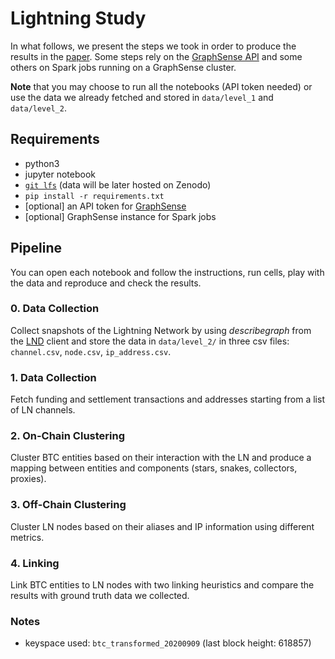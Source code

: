 # Lightning Study

In what follows, we present the steps we took in order to produce the results
in the [paper][arxiv]. Some steps rely on the [GraphSense API][GS API] and some
others on Spark jobs running on a GraphSense cluster.

**Note** that you may choose to run all the notebooks (API token needed) or
use the data we already fetched and stored in `data/level_1` and
`data/level_2`.

## Requirements

- python3
- jupyter notebook
- [`git lfs`][git lfs] (data will be later hosted on Zenodo)
- `pip install -r requirements.txt`
- [optional] an API token for [GraphSense][GS API]
- [optional] GraphSense instance for Spark jobs

## Pipeline
You can open each notebook and follow the instructions, run cells, play with 
the data and reproduce and check the results.  
### 0. Data Collection
Collect snapshots of the Lightning Network by using *describegraph* from the [LND][LND] client and store the data in `data/level_2/` in three csv files: `channel.csv`, `node.csv`, `ip_address.csv`.
### 1. Data Collection
Fetch funding and settlement transactions and addresses starting from a list of 
LN channels.
### 2. On-Chain Clustering
Cluster BTC entities based on their interaction with the LN and produce a
mapping between entities and components (stars, snakes, collectors, proxies).
### 3. Off-Chain Clustering
Cluster LN nodes based on their aliases and IP information using different 
metrics. 
### 4. Linking
Link BTC entities to LN nodes with two linking heuristics and compare the 
results with ground truth data we collected.

### Notes
- keyspace used: `btc_transformed_20200909` (last block height: 618857)


[arxiv]: https://arxiv.org/abs/2007.00764
[git lfs]: https://git-lfs.github.com/
[LND]: https://github.com/lightningnetwork/lnd
[GS API]: https://api.graphsense.info/
[BS API]: https://github.com/Blockstream/esplora/blob/master/API.md
